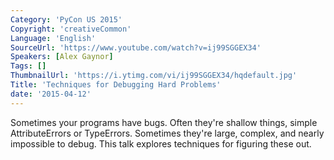 ```yaml
---
Category: 'PyCon US 2015'
Copyright: 'creativeCommon'
Language: 'English'
SourceUrl: 'https://www.youtube.com/watch?v=ij99SGGEX34'
Speakers: [Alex Gaynor]
Tags: []
ThumbnailUrl: 'https://i.ytimg.com/vi/ij99SGGEX34/hqdefault.jpg'
Title: 'Techniques for Debugging Hard Problems'
date: '2015-04-12'
---
```

Sometimes your programs have bugs. Often they're shallow things, simple AttributeErrors or TypeErrors. Sometimes they're large, complex, and nearly impossible to debug. This talk explores techniques for figuring these out.

